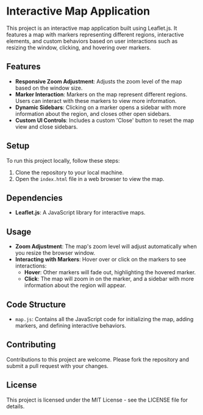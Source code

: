 # Interactive Map Application

This project is an interactive map application built using Leaflet.js. It features a map with markers representing different regions, interactive elements, and custom behaviors based on user interactions such as resizing the window, clicking, and hovering over markers.

## Features

- **Responsive Zoom Adjustment**: Adjusts the zoom level of the map based on the window size.
- **Marker Interaction**: Markers on the map represent different regions. Users can interact with these markers to view more information.
- **Dynamic Sidebars**: Clicking on a marker opens a sidebar with more information about the region, and closes other open sidebars.
- **Custom UI Controls**: Includes a custom 'Close' button to reset the map view and close sidebars.

## Setup

To run this project locally, follow these steps:

1. Clone the repository to your local machine.
2. Open the `index.html` file in a web browser to view the map.

## Dependencies

- **Leaflet.js**: A JavaScript library for interactive maps.

## Usage

- **Zoom Adjustment**: The map's zoom level will adjust automatically when you resize the browser window.
- **Interacting with Markers**: Hover over or click on the markers to see interactions:
  - **Hover**: Other markers will fade out, highlighting the hovered marker.
  - **Click**: The map will zoom in on the marker, and a sidebar with more information about the region will appear.

## Code Structure

- `map.js`: Contains all the JavaScript code for initializing the map, adding markers, and defining interactive behaviors.

## Contributing

Contributions to this project are welcome. Please fork the repository and submit a pull request with your changes.

## License

This project is licensed under the MIT License - see the LICENSE file for details.
